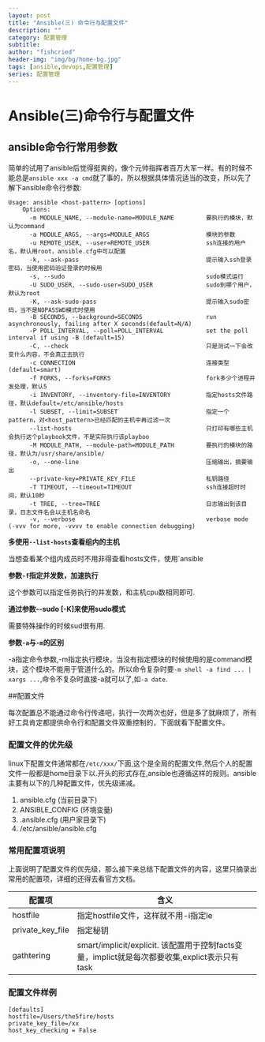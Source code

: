 ```yaml
---
layout: post
title: "Ansible(三) 命令行与配置文件"
description: ""
category: 配置管理
subtitle:
author: "fishcried"
header-img: "img/bg/home-bg.jpg"
tags: [ansible,devops,配置管理]
series: 配置管理
---
```


# Ansible(三)命令行与配置文件

## ansible命令行常用参数

简单的试用了ansible后觉得挺爽的，像个元帅指挥者百万大军一样。有的时候不能总是`ansible xxx -a cmd`就了事的，所以根据具体情况适当的改变，所以先了解下ansible命令行参数:

```
Usage: ansible <host-pattern> [options]
    Options:
      -m MODULE_NAME, --module-name=MODULE_NAME         要执行的模块，默认为command
      -a MODULE_ARGS, --args=MODULE_ARGS                模块的参数
      -u REMOTE_USER, --user=REMOTE_USER                ssh连接的用户名，默认用root，ansible.cfg中可以配置
      -k, --ask-pass                                    提示输入ssh登录密码，当使用密码验证登录的时候用
      -s, --sudo                                        sudo模式运行
      -U SUDO_USER, --sudo-user=SUDO_USER               sudo到哪个用户，默认为root
      -K, --ask-sudo-pass                               提示输入sudo密码，当不是NOPASSWD模式时使用
      -B SECONDS, --background=SECONDS                  run asynchronously, failing after X seconds(default=N/A)
      -P POLL_INTERVAL, --poll=POLL_INTERVAL            set the poll interval if using -B (default=15)
      -C, --check                                       只是测试一下会改变什么内容，不会真正去执行
      -c CONNECTION                                     连接类型(default=smart)
      -f FORKS, --forks=FORKS                           fork多少个进程并发处理，默认5
      -i INVENTORY, --inventory-file=INVENTORY          指定hosts文件路径，默认default=/etc/ansible/hosts
      -l SUBSET, --limit=SUBSET                         指定一个pattern，对<host_pattern>已经匹配的主机中再过滤一次
      --list-hosts                                      只打印有哪些主机会执行这个playbook文件，不是实际执行该playboo
      -M MODULE_PATH, --module-path=MODULE_PATH         要执行的模块的路径，默认为/usr/share/ansible/
      -o, --one-line                                    压缩输出，摘要输出
      --private-key=PRIVATE_KEY_FILE                    私钥路径
      -T TIMEOUT, --timeout=TIMEOUT                     ssh连接超时时间，默认10秒
      -t TREE, --tree=TREE                              日志输出到该目录，日志文件名会以主机名命名
      -v, --verbose                                     verbose mode (-vvv for more, -vvvv to enable connection debugging)
  ```


   
**多使用`--list-hosts`查看组内的主机**

当想查看某个组内成员时不用非得查看hosts文件，使用`ansible 

**参数`-f`指定并发数，加速执行**

这个参数可以指定任务执行的并发数，和主机cpu数相同即可.

**通过参数--sudo [-K]来使用sudo模式**

需要特殊操作的时候sud很有用.

**参数`-a`与`-m`的区别**

   -a指定命令参数,-m指定执行模块，当没有指定模块的时候使用的是command模块，这个模块不能用于管道什么的。所以命令复杂时要`-m shell -a find ... | xargs ...`,命令不复杂时直接-a就可以了,如`-a date`.

    

##配置文件

每次配置总不能通过命令行传递吧，执行一次两次也好，但是多了就麻烦了，所有好工具肯定都提供命令行和配置文件双重控制的，下面就看下配置文件。


### 配置文件的优先级

linux下配置文件通常都在`/etc/xxx/`下面,这个是全局的配置文件,然后个人的配置文件一般都是home目录下以.开头的形式存在,ansible也遵循这样的规则。ansible主要有以下的几种配置文件，优先级递减。

1. ansible.cfg (当前目录下)
1. ANSIBLE_CONFIG (环境变量)
1. .ansible.cfg (用户家目录下)
1. /etc/ansible/ansible.cfg

### 常用配置项说明

上面说明了配置文件的优先级，那么接下来总结下配置文件的内容，这里只摘录出常用的配置项，详细的还得去看官方文档。


| 配置项  | 含义  
|---------|-----------
| hostfile | 指定hostfile文件，这样就不用-i指定le |
| private_key_file | 指定秘钥 |
| gathtering | smart/implicit/explicit. 该配置用于控制facts变量，implict就是每次都要收集,explict表示只有task

### 配置文件样例

```
[defaults]
hostfile=/Users/the5fire/hosts
private_key_file=/xx
host_key_checking = False
```

